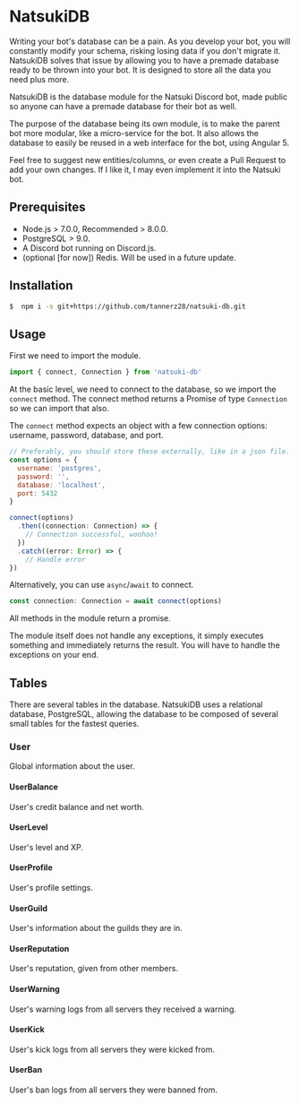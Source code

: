 # NatsukiDB
Writing your bot's database can be a pain. As you develop your bot, you will constantly modify your schema, risking losing data if you don't migrate it.
NatsukiDB solves that issue by allowing you to have a premade database ready to be thrown into your bot. It is designed to store all the data you need plus more.

NatsukiDB is the database module for the Natsuki Discord bot, made public so anyone can have a premade database for their bot as well.

The purpose of the database being its own module, is to make the parent bot more modular, like a micro-service for the bot. It also allows the database to easily be reused in a web interface for the bot, using Angular 5.

Feel free to suggest new entities/columns, or even create a Pull Request to add your own changes. If I like it, I may even implement it into the Natsuki bot.

## Prerequisites
 - Node.js > 7.0.0, Recommended > 8.0.0.
 - PostgreSQL > 9.0.
 - A Discord bot running on Discord.js.
 - (optional [for now]) Redis. Will be used in a future update.

## Installation
```sh
$  npm i -s git+https://github.com/tannerz28/natsuki-db.git
```

## Usage
First we need to import the module.
```javascript
import { connect, Connection } from 'natsuki-db'
```

At the basic level, we need to connect to the database, so we import the `connect` method. The connect method returns a Promise of type `Connection` so we can import that also.

The `connect` method expects an object with a few connection options: username, password, database, and port.

```javascript
// Preferably, you should store these externally, like in a json file. This is just for example.
const options = {
  username: 'postgres',
  password: '',
  database: 'localhost',
  port: 5432
}

connect(options)
  .then((connection: Connection) => {
    // Connection successful, woohoo!
  })
  .catch((error: Error) => {
    // Handle error
})
```

Alternatively, you can use `async`/`await` to connect.

```javascript
const connection: Connection = await connect(options)
```

All methods in the module return a promise.

The module itself does not handle any exceptions, it simply executes something and immediately returns the result. You will have to handle the exceptions on your end.

## Tables
There are several tables in the database. NatsukiDB uses a relational database, PostgreSQL, allowing the database to be composed of several small tables for the fastest queries.

### User

Global information about the user.

#### UserBalance

User's credit balance and net worth.

#### UserLevel

User's level and XP.

#### UserProfile

User's profile settings.

#### UserGuild

User's information about the guilds they are in.

#### UserReputation

User's reputation, given from other members.

#### UserWarning

User's warning logs from all servers they received a warning.

#### UserKick

User's kick logs from all servers they were kicked from.

#### UserBan

User's ban logs from all servers they were banned from.

